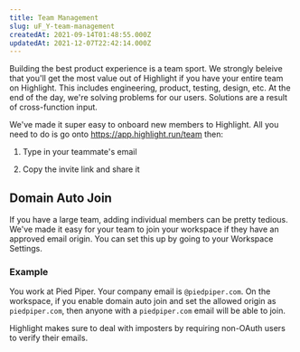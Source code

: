 ```yaml
---
title: Team Management
slug: uF_Y-team-management
createdAt: 2021-09-14T01:48:55.000Z
updatedAt: 2021-12-07T22:42:14.000Z
---
```


Building the best product experience is a team sport. We strongly beleive that you'll get the most value out of Highlight if you have your entire team on Highlight. This includes engineering, product, testing, design, etc. At the end of the day, we're solving problems for our users. Solutions are a result of cross-function input.

We've made it super easy to onboard new members to Highlight. All you need to do is go onto <https://app.highlight.run/team> then:

1.  Type in your teammate's email

2.  Copy the invite link and share it

## Domain Auto Join

If you have a large team, adding individual members can be pretty tedious. We've made it easy for your team to join your workspace if they have an approved email origin. You can set this up by going to your Workspace Settings.

### Example

You work at Pied Piper. Your company email is `@piedpiper.com`. On the workspace, if you enable domain auto join and set the allowed origin as `piedpiper.com`, then anyone with a `piedpiper.com` email will be able to join.

Highlight makes sure to deal with imposters by requiring non-OAuth users to verify their emails.
